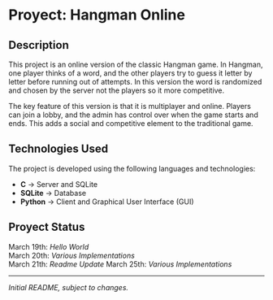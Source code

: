 # Proyect: Hangman Online

## Description
This project is an online version of the classic Hangman game. In Hangman, one player thinks of a word, and the other players try to guess it letter by letter before running out of attempts. In this version the word is randomized and chosen by the server not the players so it more competitive.

The key feature of this version is that it is multiplayer and online. Players can join a lobby, and the admin has control over when the game starts and ends. This adds a social and competitive element to the traditional game.  
 

## Technologies Used
The project is developed using the following languages and technologies:    
- **C** → Server and SQLite
- **SQLite** → Database    
- **Python** → Client and Graphical User Interface (GUI)

## Proyect Status
March 19th: _Hello World_  
March 20th: _Various Implementations_  
March 21th: _Readme Update_
March 25th: _Various Implementations_



---
_Initial README, subject to changes._ 
